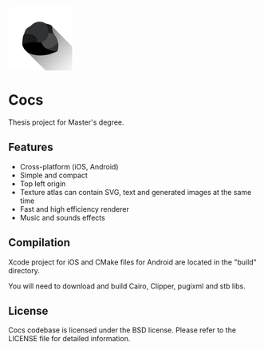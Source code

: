 <img src="https://github.com/ondesly/cocs/blob/master/icon.png" alt="cocs" width=128>

# Cocs

Thesis project for Master's degree.

## Features

* Cross-platform (iOS, Android)
* Simple and compact
* Top left origin
* Texture atlas can contain SVG, text and generated images at the same time
* Fast and high efficiency renderer
* Music and sounds effects

## Compilation

Xcode project for iOS and CMake files for Android are located in the "build" directory.

You will need to download and build Cairo, Clipper, pugixml and stb libs.

## License

Cocs codebase is licensed under the BSD license. Please refer to the LICENSE file for detailed information.
